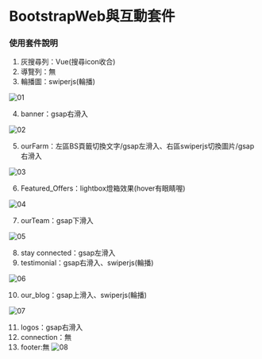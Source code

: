 # BootstrapWeb與互動套件

### 使用套件說明
1. 灰搜尋列：Vue(搜尋icon收合)
2. 導覽列：無
3. 輪播圖：swiperjs(輪播)

![01](https://raw.githubusercontent.com/Leileisme/Bootstrap_Web/main/images/readme%20img/01.jpg)

4. banner：gsap右滑入

![02](https://raw.githubusercontent.com/Leileisme/Bootstrap_Web/main/images/readme%20img/02.jpg)

5. ourFarm：左區BS頁籤切換文字/gsap左滑入、右區swiperjs切換圖片/gsap右滑入

![03](https://raw.githubusercontent.com/Leileisme/Bootstrap_Web/main/images/readme%20img/03.jpg)

6. Featured_Offers：lightbox燈箱效果(hover有眼睛喔)

![04](https://raw.githubusercontent.com/Leileisme/Bootstrap_Web/main/images/readme%20img/04.jpg)


7. ourTeam：gsap下滑入

![05](https://raw.githubusercontent.com/Leileisme/Bootstrap_Web/main/images/readme%20img/05.jpg)

8. stay connected：gsap左滑入
9. testimonial：gsap右滑入、swiperjs(輪播)

![06](https://raw.githubusercontent.com/Leileisme/Bootstrap_Web/main/images/readme%20img/06.jpg)

10. our_blog：gsap上滑入、swiperjs(輪播)

![07](https://raw.githubusercontent.com/Leileisme/Bootstrap_Web/main/images/readme%20img/07.jpg)

11. logos：gsap右滑入
12. connection：無
13. footer:無
![08](https://raw.githubusercontent.com/Leileisme/Bootstrap_Web/main/images/readme%20img/08.jpg)

